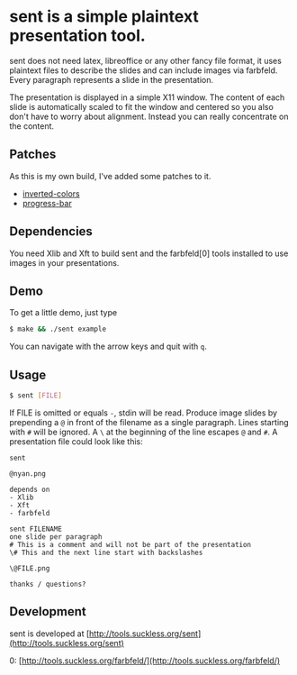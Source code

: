 # sent is a simple plaintext presentation tool.

sent does not need latex, libreoffice or any other fancy file format, it uses
plaintext files to describe the slides and can include images via farbfeld.
Every paragraph represents a slide in the presentation.

The presentation is displayed in a simple X11 window. The content of each slide
is automatically scaled to fit the window and centered so you also don't have to
worry about alignment. Instead you can really concentrate on the content.

## Patches

As this is my own build, I've added some patches to it.

- [inverted-colors](https://tools.suckless.org/sent/patches/inverted-colors/)
- [progress-bar](https://tools.suckless.org/sent/patches/progress-bar/)

## Dependencies

You need Xlib and Xft to build sent and the farbfeld[0] tools installed to use
images in your presentations.

## Demo

To get a little demo, just type

```bash
$ make && ./sent example
```

You can navigate with the arrow keys and quit with `q`.

## Usage

```bash
$ sent [FILE]
```

If FILE is omitted or equals `-`, stdin will be read. Produce image slides by
prepending a `@` in front of the filename as a single paragraph. Lines starting
with `#` will be ignored. A `\` at the beginning of the line escapes `@` and
`#`. A presentation file could look like this:

```text
sent
	
@nyan.png
	
depends on
- Xlib
- Xft
- farbfeld

sent FILENAME
one slide per paragraph
# This is a comment and will not be part of the presentation
\# This and the next line start with backslashes

\@FILE.png

thanks / questions?
```

## Development

sent is developed at [http://tools.suckless.org/sent](http://tools.suckless.org/sent)

0: [http://tools.suckless.org/farbfeld/](http://tools.suckless.org/farbfeld/)
